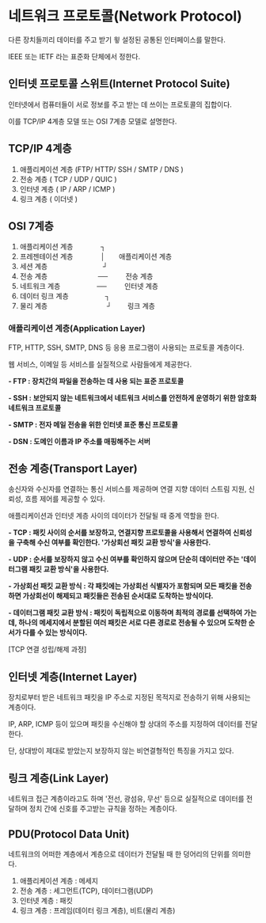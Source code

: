 # 네트워크 프로토콜(Network Protocol)
다른 장치들끼리 데이터를 주고 받기 윟 설정된 공통된 인터페이스를 말한다.

IEEE 또는 IETF 라는 표준화 단체에서 정한다.

## 인터넷 프로토콜 스위트(Internet Protocol Suite)
인터넷에서 컴퓨터들이 서로 정보를 주고 받는 데 쓰이는 프로토콜의 집합이다.

이를 TCP/IP 4계층 모델 또는 OSI 7계층 모델로 설명한다.

## TCP/IP 4계층
1. 애플리케이션 계층 (FTP/ HTTP/ SSH / SMTP / DNS )
2. 전송 계층  ( TCP / UDP / QUIC )
3. 인터넷 계층  ( IP / ARP / ICMP )
4. 링크 계층  ( 이더넷 )

## OSI 7계층
1. 애플리케이션 계층    ┐
2. 프레젠테이션 계층    │  애플리케이션 계층
3. 세션 계층        ┘
4. 전송 계층        ──    전송 계층
5. 네트워크 계층      ──    인터넷 계층
6. 데이터 링크 계층      ┐
7. 물리 계층          ┘   링크 계층


### 애플리케이션 계층(Application Layer)
FTP, HTTP, SSH, SMTP, DNS 등 응용 프로그램이 사용되는 프로토콜 계층이다.

웹 서비스, 이메일 등 서비스를 실질적으로 사람들에게 제공한다.

**- FTP : 장치간의 파일을 전송하는 데 사용 되는 표준 프로토콜**

**- SSH : 보안되지 않는 네트워크에서 네트워크 서비스를 안전하게 운영하기 위한 암호화 네트워크 프로토콜**

**- SMTP : 전자 메일 전송을 위한 인터넷 표준 통신 프로토콜**

**- DSN : 도메인 이름과 IP 주소를 매핑해주는 서버**

## 전송 계층(Transport Layer)
송신자와 수신자를 연결하는 통신 서비스를 제공하며 연결 지향 데이터 스트림 지원, 신뢰성, 흐름 제어를 제공할 수 있다.

애플리케이션과 인터넷 계층 사이의 데이터가 전달될 때 중계 역할을 한다.

**- TCP : 패킷 사이의 순서를 보장하고, 연결지향 프로토콜을 사용해서 연결하여 신뢰성을 구축해 수신 여부를 확인한다. '가상회선 패킷 교환 방식'을 사용한다.**

**- UDP : 순서를 보장하지 않고 수신 여부를 확인하지 않으며 단순히 데이터만 주는 '데이터그램 패킷 교환 방식'을 사용한다.**

**- 가상회선 패킷 교환 방식 : 각 패킷에는 가상회선 식별자가 포함되며 모든 패킷을 전송하면 가상회선이 해제되고 패킷들은 전송된 순서대로 도착하는 방식이다.**

**- 데이터그램 패킷 교환 방식 : 패킷이 독립적으로 이동하며 최적의 경로를 선택하여 가는데, 하나의 메세지에서 분할된 여러 패킷은 서로 다른 경로로 전송될 수 있으며 도착한 순서가 다를 수 있는 방식이다.**

[TCP 연결 성립/해제 과정]

## 인터넷 계층(Internet Layer)
장치로부터 받은 네트워크 패킷을 IP 주소로 지정된 목적지로 전송하기 위해 사용되는 계층이다.

IP, ARP, ICMP 등이 있으며 패킷을 수신해야 할 상대의 주소를 지정하여 데이터를 전달한다.

단, 상대방이 제대로 받았는지 보장하지 않는 비연결형적인 특징을 가지고 있다.

## 링크 계층(Link Layer)
네트워크 접근 계층이라고도 하며 '전선, 광섬유, 무선' 등으로 실질적으로 데이터를 전달하며 정치 간에 신호를 주고받는 규칙을 정하는 계층이다.

## PDU(Protocol Data Unit)
네트워크의 어떠한 계층에서 계층으로 데이터가 전달될 때 한 덩어리의 단위를 의미한다.

1. 애플리케이션 계층 : 메세지
2. 전송 계층 : 세그먼트(TCP), 데이터그램(UDP)
3. 인터넷 계층 : 패킷
4. 링크 계층 : 프레임(데이터 링크 계층), 비트(물리 계층)





